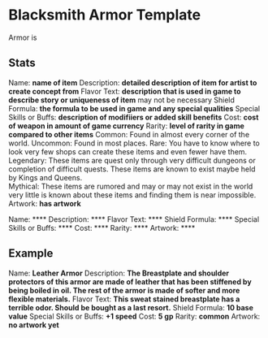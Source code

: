 # Blacksmith Armor Template

Armor is 

## Stats
Name: **name of item** 
Description: **detailed description of item for artist to create concept from** 
Flavor Text: **description that is used in game to describe story or uniqueness of item** may not be necessary 
Shield Formula: **the formula to be used in game and any special qualities** 
Special Skills or Buffs: **description of modifiiers or added skill benefits** 
Cost: **cost of weapon in amount of game currency** 
Rarity: **level of rarity in game compared to other items** 
    Common: Found in almost every corner of the world. 
    Uncommon: Found in most places. 
    Rare: You have to know where to look very few shops can create these items and even fewer have them. 
    Legendary: These items are quest only through very difficult dungeons or completion of difficult quests. These items are known to exist maybe held by Kings and Queens.  
    Mythical: These items are rumored and may or may not exist in the world very little is known about these items and finding them is near impossible. 
Artwork: **has artwork** 

Name: ****
Description: ****
Flavor Text: ****
Shield Formula: ****
Special Skills or Buffs: **** 
Cost: ****
Rarity: ****
Artwork: ****

## Example
Name: **Leather Armor**
Description: **The Breastplate and shoulder protectors of this armor are made of leather that has been stiffened by being boiled in oil. The rest of the armor is made of softer and more flexible materials.**
Flavor Text: **This sweat stained breastplate has a terrible odor. Should be bought as a last resort.**
Shield Formula: **10 base value**
Special Skills or Buffs: **+1 speed** 
Cost: **5 gp**
Rarity: **common**
Artwork: **no artwork yet**
